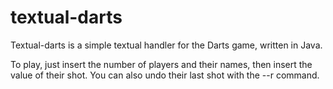# textual-darts
Textual-darts is a simple textual handler for the Darts game, written in Java.

To play, just insert the number of players and their names, then insert the value of their shot. You can also undo their last shot with the --r command.
